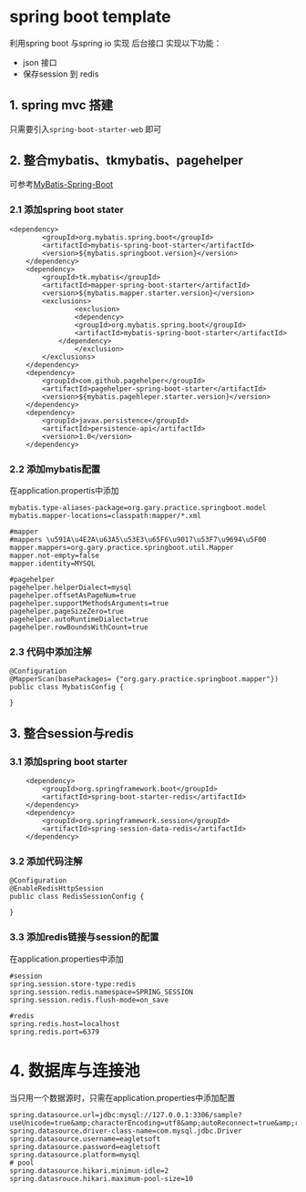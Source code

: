 # spring boot template
利用spring boot 与spring io 实现 后台接口
实现以下功能：
* json 接口
* 保存session 到 redis

## 1. spring mvc 搭建
只需要引入`spring-boot-starter-web` 即可

## 2. 整合mybatis、tkmybatis、pagehelper
可参考[MyBatis-Spring-Boot](https://github.com/abel533/MyBatis-Spring-Boot)

### 2.1 添加spring boot stater

	<dependency>
			<groupId>org.mybatis.spring.boot</groupId>
			<artifactId>mybatis-spring-boot-starter</artifactId>
			<version>${mybatis.springboot.version}</version>
		</dependency>
		<dependency>
		    <groupId>tk.mybatis</groupId>
		    <artifactId>mapper-spring-boot-starter</artifactId>
		    <version>${mybatis.mapper.starter.version}</version>
		    <exclusions>
		    		<exclusion>
		    		<dependency>
					<groupId>org.mybatis.spring.boot</groupId>
					<artifactId>mybatis-spring-boot-starter</artifactId>
				</dependency>
		    		</exclusion>
		    </exclusions>
		</dependency>
		<dependency>
		    <groupId>com.github.pagehelper</groupId>
		    <artifactId>pagehelper-spring-boot-starter</artifactId>
		    <version>${mybatis.pagehleper.starter.version}</version>
		</dependency>
		<dependency>
            <groupId>javax.persistence</groupId>
            <artifactId>persistence-api</artifactId>
            <version>1.0</version>
        </dependency>

### 2.2 添加mybatis配置
在application.propertis中添加

	mybatis.type-aliases-package=org.gary.practice.springboot.model
	mybatis.mapper-locations=classpath:mapper/*.xml
	
	#mapper
	#mappers \u591A\u4E2A\u63A5\u53E3\u65F6\u9017\u53F7\u9694\u5F00
	mapper.mappers=org.gary.practice.springboot.util.Mapper
	mapper.not-empty=false
	mapper.identity=MYSQL
	
	#pagehelper
	pagehelper.helperDialect=mysql
	pagehelper.offsetAsPageNum=true
	pagehelper.supportMethodsArguments=true
	pagehelper.pageSizeZero=true
	pagehelper.autoRuntimeDialect=true
	pagehelper.rowBoundsWithCount=true

### 2.3 代码中添加注解

	@Configuration
	@MapperScan(basePackages= {"org.gary.practice.springboot.mapper"})
	public class MybatisConfig {
	
	}

## 3. 整合session与redis

### 3.1 添加spring boot starter

		<dependency>
			<groupId>org.springframework.boot</groupId>
			<artifactId>spring-boot-starter-redis</artifactId>
		</dependency>
		<dependency>
			<groupId>org.springframework.session</groupId>
			<artifactId>spring-session-data-redis</artifactId>
		</dependency>

### 3.2 添加代码注解

	@Configuration
	@EnableRedisHttpSession
	public class RedisSessionConfig {
	
	}

### 3.3 添加redis链接与session的配置
在application.properties中添加 

	#session
	spring.session.store-type:redis
	spring.session.redis.namespace=SPRING_SESSION
	spring.session.redis.flush-mode=on_save
	
	#redis
	spring.redis.host=localhost
	spring.redis.port=6379

# 4. 数据库与连接池
当只用一个数据源时，只需在application.properties中添加配置

	spring.datasource.url=jdbc:mysql://127.0.0.1:3306/sample?useUnicode=true&amp;characterEncoding=utf8&amp;autoReconnect=true&amp;rewriteBatchedStatements=TRUE
	spring.datasource.driver-class-name=com.mysql.jdbc.Driver
	spring.datasource.username=eagletsoft
	spring.datasource.password=eagletsoft
	spring.datasource.platform=mysql
	# pool
	spring.datasource.hikari.minimun-idle=2
	spring.datasrouce.hikari.maximum-pool-size=10


